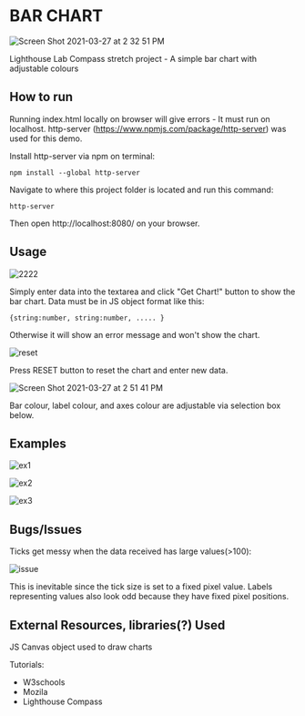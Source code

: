 # BAR CHART

![Screen Shot 2021-03-27 at 2 32 51 PM](https://user-images.githubusercontent.com/54612573/112730742-9d366f00-8f09-11eb-9501-7d17cd7e59a5.png)

Lighthouse Lab Compass stretch project - A simple bar chart with adjustable colours

## How to run

Running index.html locally on browser will give errors - It must run on localhost.
http-server (https://www.npmjs.com/package/http-server) was used for this demo.

Install http-server via npm on terminal:

    npm install --global http-server

Navigate to where this project folder is located and run this command:

    http-server

Then open http://localhost:8080/ on your browser. 

## Usage

![2222](https://user-images.githubusercontent.com/54612573/112731281-a7a63800-8f0c-11eb-963c-53cc32aea5b4.jpg)

Simply enter data into the textarea and click "Get Chart!" button to show the bar chart.
Data must be in JS object format like this:

    {string:number, string:number, ..... }
   
 Otherwise it will show an error message and won't show the chart. 
   
![reset](https://user-images.githubusercontent.com/54612573/112731179-1df66a80-8f0c-11eb-8ada-18a958e7c165.jpg)

Press RESET button to reset the chart and enter new data.

![Screen Shot 2021-03-27 at 2 51 41 PM](https://user-images.githubusercontent.com/54612573/112731156-05865000-8f0c-11eb-8b88-a450bf8a336a.png)

Bar colour, label colour, and axes colour are adjustable via selection box below.

## Examples

![ex1](https://user-images.githubusercontent.com/54612573/112732418-3799b100-8f10-11eb-99c4-f7d48a48bcf8.jpg)

![ex2](https://user-images.githubusercontent.com/54612573/112732500-ae36ae80-8f10-11eb-982b-ee8efbb604d3.jpg)

![ex3](https://user-images.githubusercontent.com/54612573/112732572-24d3ac00-8f11-11eb-95c3-28521a0e231f.jpg)

## Bugs/Issues

Ticks get messy when the data received has large values(>100):

![issue](https://user-images.githubusercontent.com/54612573/112732357-d8d43780-8f0f-11eb-918d-082d5fd15260.jpg)

This is inevitable since the tick size is set to a fixed pixel value. Labels representing values also look odd because they have fixed pixel positions.

## External Resources, libraries(?) Used

JS Canvas object used to draw charts

Tutorials:

- W3schools
- Mozila
- Lighthouse Compass
